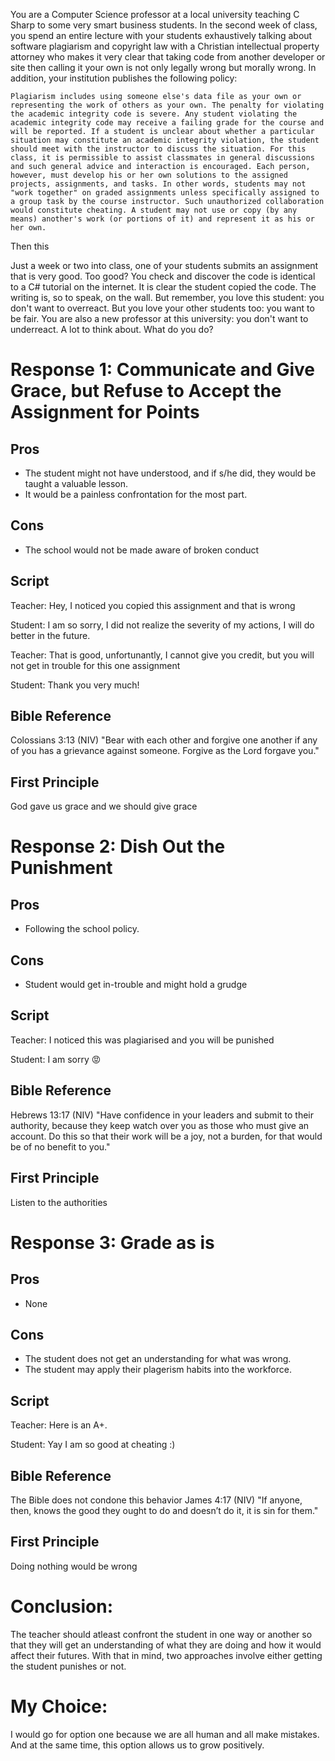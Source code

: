 You are a Computer Science professor at a local university teaching C Sharp to some very smart business students. In the second week of class, you spend an entire lecture with your students exhaustively talking about software plagiarism and copyright law with a Christian intellectual property attorney who makes it very clear that taking code from another developer or site then calling it your own is not only legally wrong but morally wrong. In addition, your institution publishes the following policy:

    Plagiarism includes using someone else's data file as your own or representing the work of others as your own. The penalty for violating the academic integrity code is severe. Any student violating the academic integrity code may receive a failing grade for the course and will be reported. If a student is unclear about whether a particular situation may constitute an academic integrity violation, the student should meet with the instructor to discuss the situation. For this class, it is permissible to assist classmates in general discussions and such general advice and interaction is encouraged. Each person, however, must develop his or her own solutions to the assigned projects, assignments, and tasks. In other words, students may not "work together" on graded assignments unless specifically assigned to a group task by the course instructor. Such unauthorized collaboration would constitute cheating. A student may not use or copy (by any means) another's work (or portions of it) and represent it as his or her own.

Then this

Just a week or two into class, one of your students submits an assignment that is very good. Too good? You check and discover the code is identical to a C# tutorial on the internet. It is clear the student copied the code. The writing is, so to speak, on the wall. But remember, you love this student: you don't want to overreact. But you love your other students too: you want to be fair. You are also a new professor at this university: you don't want to underreact. A lot to think about. What do you do?

# Response 1: Communicate and Give Grace, but Refuse to Accept the Assignment for Points

## Pros
* The student might not have understood, and if s/he did, they would be taught a valuable lesson.
* It would be a painless confrontation for the most part.


## Cons
* The school would not be made aware of broken conduct

## Script
Teacher: Hey, I noticed you copied this assignment and that is wrong

Student: I am so sorry, I did not realize the severity of my actions, I will do better in the future.

Teacher: That is good, unfortunantly, I cannot give you credit, but you will not get in trouble for this one assignment

Student: Thank you very much!

## Bible Reference
Colossians 3:13 (NIV) "Bear with each other and forgive one another if any of you has a grievance against someone. Forgive as the Lord forgave you."

## First Principle
God gave us grace and we should give grace

# Response 2: Dish Out the Punishment

## Pros
* Following the school policy.

## Cons
* Student would get in-trouble and might hold a grudge

## Script
Teacher: I noticed this was plagiarised and you will be punished

Student: I am sorry :rage:

## Bible Reference
Hebrews 13:17 (NIV) "Have confidence in your leaders and submit to their authority, because they keep watch over you as those who must give an account. Do this so that their work will be a joy, not a burden, for that would be of no benefit to you."

## First Principle
Listen to the authorities

# Response 3: Grade as is

## Pros
* None

## Cons
* The student does not get an understanding for what was wrong.
* The student may apply their plagerism habits into the workforce.

## Script
Teacher: Here is an A+.

Student: Yay I am  so good at cheating :)

## Bible Reference
The Bible does not condone this behavior
James 4:17 (NIV) "If anyone, then, knows the good they ought to do and doesn’t do it, it is sin for them."

## First Principle
Doing nothing would be wrong

# Conclusion: 
The teacher should atleast confront the student in one way or another so that they will get an understanding of what they are doing and how it would affect their futures. With that in mind, two approaches involve either getting the student punishes or not. 

# My Choice:
I would go for option one because we are all human and all make mistakes. And at the same time, this option allows us to grow positively.
